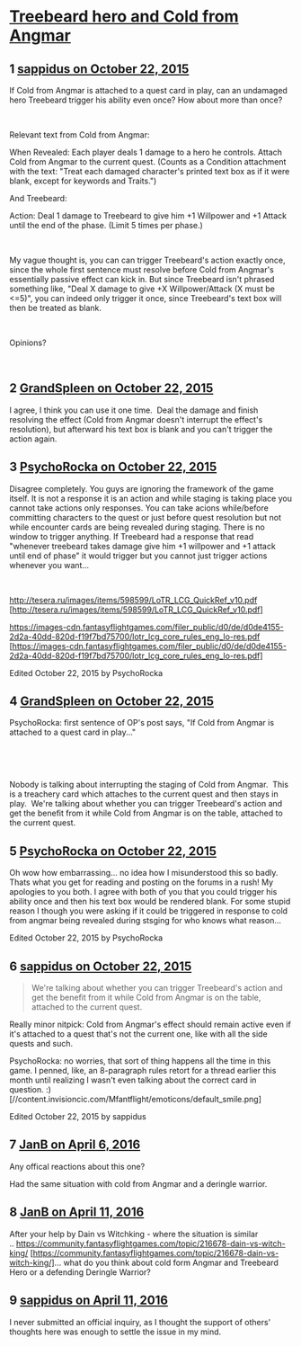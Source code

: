 # [Treebeard hero and Cold from Angmar](https://community.fantasyflightgames.com/topic/191854-treebeard-hero-and-cold-from-angmar/)

## 1 [sappidus on October 22, 2015](https://community.fantasyflightgames.com/topic/191854-treebeard-hero-and-cold-from-angmar/?do=findComment&comment=1859594)

If Cold from Angmar is attached to a quest card in play, can an undamaged hero Treebeard trigger his ability even once? How about more than once?

 

Relevant text from Cold from Angmar:

When Revealed: Each player deals 1 damage to a hero he controls. Attach Cold from Angmar to the current quest. (Counts as a Condition attachment with the text: "Treat each damaged character's printed text box as if it were blank, except for keywords and Traits.")


And Treebeard:

Action: Deal 1 damage to Treebeard to give him +1 Willpower and +1 Attack until the end of the phase. (Limit 5 times per phase.)

 

My vague thought is, you can can trigger Treebeard's action exactly once, since the whole first sentence must resolve before Cold from Angmar's essentially passive effect can kick in. But since Treebeard isn't phrased something like, "Deal X damage to give +X Willpower/Attack (X must be <=5)", you can indeed only trigger it once, since Treebeard's text box will then be treated as blank.

 

Opinions?

 

## 2 [GrandSpleen on October 22, 2015](https://community.fantasyflightgames.com/topic/191854-treebeard-hero-and-cold-from-angmar/?do=findComment&comment=1859607)

I agree, I think you can use it one time.  Deal the damage and finish resolving the effect (Cold from Angmar doesn't interrupt the effect's resolution), but afterward his text box is blank and you can't trigger the action again.

## 3 [PsychoRocka on October 22, 2015](https://community.fantasyflightgames.com/topic/191854-treebeard-hero-and-cold-from-angmar/?do=findComment&comment=1859651)

Disagree completely. You guys are ignoring the framework of the game itself.
It is not a response it is an action and while staging is taking place you cannot take actions only responses. You can take acions while/before committing characters to the quest or just before quest resolution but not while encounter cards are being revealed during staging. There is no window to trigger anything. If Treebeard had a response that read "whenever treebeard takes damage give him +1 willpower and +1 attack until end of phase" it would trigger but you cannot just trigger actions whenever you want... 

 

http://tesera.ru/images/items/598599/LoTR_LCG_QuickRef_v10.pdf [http://tesera.ru/images/items/598599/LoTR_LCG_QuickRef_v10.pdf]

https://images-cdn.fantasyflightgames.com/filer_public/d0/de/d0de4155-2d2a-40dd-820d-f19f7bd75700/lotr_lcg_core_rules_eng_lo-res.pdf [https://images-cdn.fantasyflightgames.com/filer_public/d0/de/d0de4155-2d2a-40dd-820d-f19f7bd75700/lotr_lcg_core_rules_eng_lo-res.pdf]

Edited October 22, 2015 by PsychoRocka

## 4 [GrandSpleen on October 22, 2015](https://community.fantasyflightgames.com/topic/191854-treebeard-hero-and-cold-from-angmar/?do=findComment&comment=1859654)

PsychoRocka: first sentence of OP's post says, "If Cold from Angmar is attached to a quest card in play..."

 

 

Nobody is talking about interrupting the staging of Cold from Angmar.  This is a treachery card which attaches to the current quest and then stays in play.  We're talking about whether you can trigger Treebeard's action and get the benefit from it while Cold from Angmar is on the table, attached to the current quest.  

## 5 [PsychoRocka on October 22, 2015](https://community.fantasyflightgames.com/topic/191854-treebeard-hero-and-cold-from-angmar/?do=findComment&comment=1859767)

Oh wow how embarrassing... no idea how I misunderstood this so badly. Thats what you get for reading and posting on the forums in a rush! My apologies to you both. I agree with both of you that you could trigger his ability once and then his text box would be rendered blank. For some stupid reason I though you were asking if it could be triggered in response to cold from angmar being revealed during stsging for who knows what reason...

Edited October 22, 2015 by PsychoRocka

## 6 [sappidus on October 22, 2015](https://community.fantasyflightgames.com/topic/191854-treebeard-hero-and-cold-from-angmar/?do=findComment&comment=1859856)

> We're talking about whether you can trigger Treebeard's action and get the benefit from it while Cold from Angmar is on the table, attached to the current quest.

Really minor nitpick: Cold from Angmar's effect should remain active even if it's attached to a quest that's not the current one, like with all the side quests and such.

PsychoRocka: no worries, that sort of thing happens all the time in this game. I penned, like, an 8-paragraph rules retort for a thread earlier this month until realizing I wasn't even talking about the correct card in question. :) [//content.invisioncic.com/Mfantflight/emoticons/default_smile.png]

Edited October 22, 2015 by sappidus

## 7 [JanB on April 6, 2016](https://community.fantasyflightgames.com/topic/191854-treebeard-hero-and-cold-from-angmar/?do=findComment&comment=2152877)

Any offical reactions about this one?

Had the same situation with cold from Angmar and a deringle warrior.

## 8 [JanB on April 11, 2016](https://community.fantasyflightgames.com/topic/191854-treebeard-hero-and-cold-from-angmar/?do=findComment&comment=2162146)

After your help by Dain vs Witchking - where the situation is similar .. https://community.fantasyflightgames.com/topic/216678-dain-vs-witch-king/ [https://community.fantasyflightgames.com/topic/216678-dain-vs-witch-king/]... what do you think about cold form Angmar and Treebeard Hero or a defending Deringle Warrior?

## 9 [sappidus on April 11, 2016](https://community.fantasyflightgames.com/topic/191854-treebeard-hero-and-cold-from-angmar/?do=findComment&comment=2162242)

I never submitted an official inquiry, as I thought the support of others' thoughts here was enough to settle the issue in my mind.

